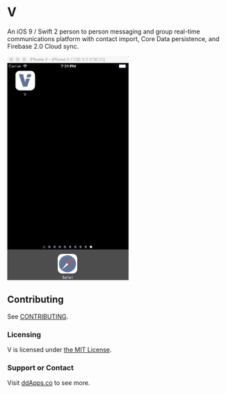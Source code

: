 # V
An iOS 9 / Swift 2 person to person messaging and group real-time communications platform with contact import, Core Data persistence, and Firebase 2.0 Cloud sync.

![](art/screenshot/V20.gif?raw=true)

## Contributing
See [CONTRIBUTING](CONTRIBUTING.md).

### Licensing
V is licensed under [the MIT License](LICENSE).

### Support or Contact
Visit [ddApps.co](http://ddapps.co) to see more.

